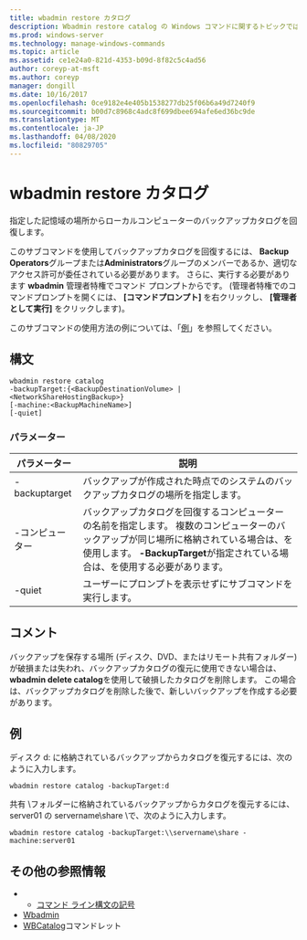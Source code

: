 ```yaml
---
title: wbadmin restore カタログ
description: Wbadmin restore catalog の Windows コマンドに関するトピックでは、指定した記憶域の場所からローカルコンピューターのバックアップカタログを回復します。
ms.prod: windows-server
ms.technology: manage-windows-commands
ms.topic: article
ms.assetid: ce1e24a0-821d-4353-b09d-8f82c5c4ad56
author: coreyp-at-msft
ms.author: coreyp
manager: dongill
ms.date: 10/16/2017
ms.openlocfilehash: 0ce9182e4e405b1538277db25f06b6a49d7240f9
ms.sourcegitcommit: b00d7c8968c4adc8f699dbee694afe6ed36bc9de
ms.translationtype: MT
ms.contentlocale: ja-JP
ms.lasthandoff: 04/08/2020
ms.locfileid: "80829705"
---
```

# <a name="wbadmin-restore-catalog"></a>wbadmin restore カタログ



指定した記憶域の場所からローカルコンピューターのバックアップカタログを回復します。

このサブコマンドを使用してバックアップカタログを回復するには、 **Backup Operators**グループまたは**Administrators**グループのメンバーであるか、適切なアクセス許可が委任されている必要があります。 さらに、実行する必要があります **wbadmin** 管理者特権でコマンド プロンプトからです。 (管理者特権でのコマンドプロンプトを開くには、 **[コマンドプロンプト]** を右クリックし、 **[管理者として実行]** をクリックします)。

このサブコマンドの使用方法の例については、「[例](#BKMK_examples)」を参照してください。

## <a name="syntax"></a>構文

```
wbadmin restore catalog
-backupTarget:{<BackupDestinationVolume> | <NetworkShareHostingBackup>}
[-machine:<BackupMachineName>]
[-quiet]
```

### <a name="parameters"></a>パラメーター

|パラメーター|説明|
|---------|-----------|
|-backuptarget|バックアップが作成された時点でのシステムのバックアップカタログの場所を指定します。|
|-コンピューター|バックアップカタログを回復するコンピューターの名前を指定します。 複数のコンピューターのバックアップが同じ場所に格納されている場合は、を使用します。 **-BackupTarget**が指定されている場合は、を使用する必要があります。|
|-quiet|ユーザーにプロンプトを表示せずにサブコマンドを実行します。|

## <a name="remarks"></a>コメント

バックアップを保存する場所 (ディスク、DVD、またはリモート共有フォルダー) が破損または失われ、バックアップカタログの復元に使用できない場合は、 **wbadmin delete catalog**を使用して破損したカタログを削除します。 この場合は、バックアップカタログを削除した後で、新しいバックアップを作成する必要があります。

## <a name="examples"></a><a name=BKMK_examples></a>例

ディスク d: に格納されているバックアップからカタログを復元するには、次のように入力します。
```
wbadmin restore catalog -backupTarget:d
```
共有 \\フォルダーに格納されているバックアップからカタログを復元するには、server01 の servername\share \\で、次のように入力します。
```
wbadmin restore catalog -backupTarget:\\servername\share -machine:server01
```

## <a name="additional-references"></a>その他の参照情報

-   - [コマンド ライン構文の記号](command-line-syntax-key.md)
-   [Wbadmin](wbadmin.md)
-   [WBCatalog](https://technet.microsoft.com/library/jj902437.aspx)コマンドレット